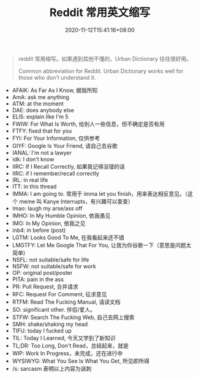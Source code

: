 ﻿---
title: "Reddit 常用英文缩写"
date: 2020-11-12T15:41:16+08:00
draft: false
tags: ["English"]
---

> reddit 常用缩写。如果遇到其他不懂的，Urban Dictionary 往往很好用。
> 
> Common abbreviation for Reddit. 
> Urban Dictionary works well for those who don’t understand it.

- AFAIK: As Far As I Know, 据我所知
- AmA: ask me anything
- ATM: at the moment
- DAE: does anybody else
- ELI5: explain like I'm 5
- FWIW: For What Is Worth, 给别人一些信息，但不确定是否有用
- FTFY: fixed that for you
- FYI: For Your Information, 仅供参考
- GIYF: Google Is Your Friend, 请自己去谷歌
- IANAL: I'm not a lawyer
- idk: I don't know
- IIRC: If I Recall Correctly, 如果我记得没错的话
- IIRC: if I remember/recall correctly
- IRL: in real life
- ITT: in this thread
- IMMA: I am going to. 常用于 imma let you finish，用来表达相反意见。（这个 meme 叫 Kanye Interrupts，有兴趣可以查查）
- lmao: laugh my arse/ass off
- IMHO: In My Humble Opinion, 依我愚见
- IMO: In My Opinion, 依我之见
- inb4: in before (post)
- LGTM: Looks Good To Me, 在我看起来还不错
- LMGTFY: Let Me Google That For You, 让我为你谷歌一下（意思是问题太简单)
- NSFL: not suitable/safe for life
- NSFW: not suitable/safe for work
- OP: original post/poster
- PITA: pain in the ass
- PR: Pull Request, 合并请求
- RFC: Request For Comment, 征求意见
- RTFM: Read The Fucking Manual, 请读文档
- SO: significant other. 伴侣/爱人。
- STFW: Search The Fucking Web, 自己去网上搜索
- SMH: shake/shaking my head
- TIFU: today I fucked up
- TIL: Today I Learned, 今天又学到了新知识
- TL;DR: Too Long, Don't Read，总结起来，就是
- WIP: Work In Progress，未完成，还在进行中
- WYSIWYG: What You See Is What You Get, 所见即所得
- /s: sarcasm 表明以上内容为讽刺

